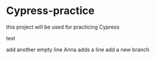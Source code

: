 # Cypress-practice  
  


  this project will be used for practicing Cypress 

  test

  add another empty line 
  Anna adds a line
add a new branch 